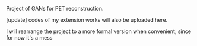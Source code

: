 
Project of GANs for PET reconstruction. 

[update] codes of my extension works will also be uploaded here.

I will rearrange the project to a more formal version when convenient, since for now it's a mess
